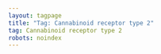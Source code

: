 ```yaml
---
layout: tagpage
title: "Tag: Cannabinoid receptor type 2"
tag: Cannabinoid receptor type 2
robots: noindex
---
```

